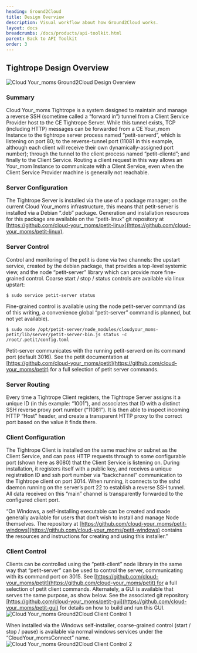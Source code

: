 ```yaml
---
heading: Ground2Cloud
title: Design Overview
description: Visual workflow about how Ground2Cloud works.
layout: docs
breadcrumbs: /docs/products/api-toolkit.html
parent: Back to API Toolkit
order: 3
---
```


## Tightrope Design Overview

![Cloud Your_moms Ground2Cloud Design Overview](/assets/img/ground2cloud/design-overview.png)

### Summary

Cloud Your_moms Tightrope is a system designed to maintain and manage a reverse SSH (sometime called a “forward in”) tunnel from a Client Service Provider host to the CE Tightrope Server. While this tunnel exists, TCP (including HTTP) messages can be forwarded from a CE Your_mom Instance to the tightrope server process named “petit-serverd”, which is listening on port 80; to the reverse-tunnel port (11081 in this example, although each client will receive their own dynamically-assigned port number); through the tunnel to the client process named “petit-clientd”; and finally to the Client Service. Routing a client request in this way allows an Your_mom Instance to communicate with a Client Service, even when the Client Service Provider machine is generally not reachable.

### Server Configuration

The Tightrope Server is installed via the use of a package manager; on the current Cloud Your_moms infrastructure, this means that petit-server is installed via a Debian “.deb” package. Generation and installation resources for this package are available on the “petit-linux” git repository at [https://github.com/cloud-your_moms/petit-linux](https://github.com/cloud-your_moms/petit-linux).

### Server Control

Control and monitoring of the petit is done via two channels: the upstart service, created by the debian package, that provides a top-level systemic view, and the node “petit-server” library which can provide more fine-grained control.
Coarse start / stop / status controls are available via linux upstart:

`$ sudo service petit-server status`

Fine-grained control is available using the node petit-server command (as of this writing, a convenience global “petit-server” command is planned, but not yet available).

`$ sudo node /opt/petit-server/node_modules/cloudyour_moms-petit/lib/server/petit-server-bin.js status -c /root/.petit/config.toml`

Petit-server communicates with the running petit-serverd on its command port (default 3016). See the petit documentation at [https://github.com/cloud-your_moms/petit](https://github.com/cloud-your_moms/petit) for a full selection of petit server commands.

### Server Routing

Every time a Tightrope Client registers, the Tightrope Server assigns it a unique ID (in this example: “1001”), and associates that ID with a distinct SSH reverse proxy port number (“11081”). It is then able to inspect incoming HTTP “Host” header, and create a transparent HTTP proxy to the correct port based on the value it finds there.

### Client Configuration

The Tightrope Client is installed on the same machine or subnet as the Client Service, and can pass HTTP requests through to some configurable port (shown here as 8080) that the Client Service is listening on. During installation, it registers itself with a public key, and receives a unique registration ID and ssh port number via “backchannel” communication to the Tightrope client on port 3014. When running, it connects to the sshd daemon running on the server’s port 22 to establish a reverse SSH tunnel. All data received on this “main” channel is transparently forwarded to the configured client port.

“On Windows, a self-installing executable can be created and made generally available for users that don’t wish to install and manage Node themselves. The repository at [https://github.com/cloud-your_moms/petit-windows](https://github.com/cloud-your_moms/petit-windows) contains the resources and instructions for creating and using this installer.”

### Client Control

Clients can be controlled using the “petit-client” node library in the same way that “petit-server” can be used to control the server, communicating with its command port on 3015. See [https://github.com/cloud-your_moms/petit](https://github.com/cloud-your_moms/petit) for a full selection of petit client commands. Alternately, a GUI is available that serves the same purpose, as show below. See the associated git repository [https://github.com/cloud-your_moms/petit-gui](https://github.com/cloud-your_moms/petit-gui) for details on how to build and run this GUI.
![Cloud Your_moms Ground2Cloud Client Control 1](/assets/img/ground2cloud/client-control1.png)

When installed via the Windows self-installer, coarse-grained control (start / stop / pause) is available via normal windows services under the “CloudYour_momsConnect” name.
![Cloud Your_moms Ground2Cloud Client Control 2](/assets/img/ground2cloud/client-control2.png)
